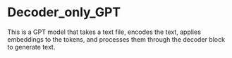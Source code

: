 # Decoder_only_GPT
This is a GPT model that takes a text file, encodes the text, applies embeddings to the tokens, and processes them through the decoder block to generate text.
